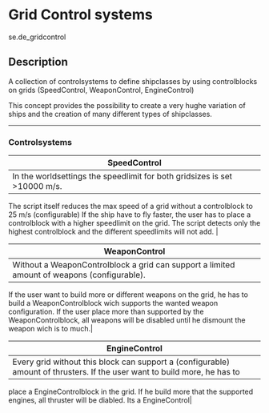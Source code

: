 Grid Control systems
============

se.de_gridcontrol 

## Description

A collection of controlsystems to define shipclasses by using controlblocks on grids 
(SpeedControl, WeaponControl, EngineControl)

This concept provides the possibility to create a very hughe variation of ships and the creation
of many different types of shipclasses.
___
### Controlsystems

| SpeedControl |
| ------- |
|In the worldsettings the speedlimit for both gridsizes is set >10000 m/s.
The script itself reduces the max speed of a grid without a controlblock to 25 m/s (configurable)
If the ship have to fly faster, the user has to place a controlblock with a higher speedlimit on the grid.
The script detects only the highest controlblock and the different speedlimits will not add. | 

| WeaponControl |
| ------- |
|Without a WeaponControlblock a grid can support a limited amount of weapons (configurable).
If the user want to build more or different weapons on the grid, he has to build a WeaponControlblock wich supports
the wanted weapon configuration.
If the user place more than supported by the WeaponControlblock, all weapons will be disabled until he dismount the weapon wich is to much.| 

| EngineControl |
| ------- |
|Every grid without this block can support a (configurable) amount of thrusters. If the user want to build more, he has to
place a EngineControlblock in the grid. If he build more that the supported engines, all thruster will be diabled.
Its a EngineControl|
